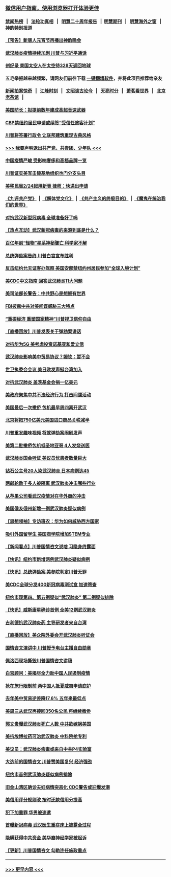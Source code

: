 ### [微信用户指南，使用浏览器打开体验更佳](https://github.com/gfw-breaker/banned-news1/blob/master/indexes/wechat-guide.md?t=0)
#### [禁闻热榜](热点新闻.md?t=0)  &nbsp;&nbsp;|&nbsp;&nbsp; [法轮功真相](https://github.com/gfw-breaker/truth/blob/master/README.md?t=0) &nbsp;&nbsp;|&nbsp;&nbsp; [明慧二十周年报告](https://github.com/gfw-breaker/mh-reports/blob/master/README.md?t=0) &nbsp;&nbsp;|&nbsp;&nbsp;[明慧期刊](https://github.com/gfw-breaker/mh-qikan) &nbsp;&nbsp;|&nbsp;&nbsp; [明慧海外之窗](https://github.com/gfw-breaker/mh-news/blob/master/README.md?t=0) &nbsp;&nbsp;|&nbsp;&nbsp; [神韵特别报道](https://github.com/gfw-breaker/mh-news/blob/master/shenyun.md?t=0)
#### [【预告】新唐人元宵节再播出神韵晚会](../pages/nsc412/n11843192.md?t=02072133) 
#### [武汉肺炎疫情持续加剧 川普与习近平通话](../pages/nsc412/n11851613.md?t=02072133) 
#### [创纪录 美国太空人在太空待328天返回地球](../pages/nsc412/n11851266.md?t=02072133) 
#### 五毛举报越来越频繁，请网友们前往下载 [一键翻墙软件](https://github.com/gfw-breaker/ssr-accounts)，并将此项目推荐给亲友
#### [新闻拍案惊奇](https://github.com/gfw-breaker/banned-news1/blob/master/pages/link4.md) &nbsp;&nbsp;|&nbsp;&nbsp; [江峰时刻](https://github.com/gfw-breaker/banned-news1/blob/master/pages/link4.md) &nbsp;&nbsp;|&nbsp;&nbsp; [文昭谈古论今](https://github.com/gfw-breaker/banned-news1/blob/master/pages/link4.md) &nbsp;&nbsp;|&nbsp;&nbsp; [天亮时分](https://github.com/gfw-breaker/banned-news1/blob/master/pages/link4.md) &nbsp;&nbsp;|&nbsp;&nbsp; [萧茗看世界](https://github.com/gfw-breaker/banned-news1/blob/master/pages/link4.md) &nbsp;&nbsp;|&nbsp;&nbsp; [北京老茶馆](https://github.com/gfw-breaker/banned-news1/blob/master/pages/link4.md) &nbsp;&nbsp;|&nbsp;&nbsp; 
#### [美国防长：拟提前数年建成高超音速武器](../pages/nsc412/n11850959.md?t=02072133) 
#### [CBP禁纽约居民申请或续签“受信任旅客计划”](../pages/nsc412/n11850857.md?t=02072133) 
#### [川普将签署行政令 让联邦建筑重现古典风格](../pages/nsc412/n11850654.md?t=02072133) 
#### [>>> 我要声明退出共产党、共青团、少年队 <<<](https://github.com/begood0513/goodnews/blob/master/quit/letter.md) 
#### [中国疫情严峻 受影响奢侈和高档品牌一览](../pages/nsc412/n11850319.md?t=02072133) 
#### [川普证实美军击毙基地组织也门分支头目](../pages/nsc412/n11850383.md?t=02072133) 
#### [美移民局2/24起用新表 律师：快递出申请](../pages/nsc412/n11848220.md?t=02072133) 
#### [《九评共产党》](https://github.com/begood0513/9ping.md/blob/master/README.md) &nbsp;|&nbsp; [《解体党文化》](../../../../jtdwh.md/blob/master/README.md)  &nbsp;|&nbsp; [《共产主义的终极目的》](../../../../gczydzjmd.md/blob/master/README.md) &nbsp;|&nbsp; [《魔鬼在统治我们的世界》](../../../../mgztzwmdsj.md/blob/master/README.md) 
#### [对抗武汉新型冠病毒 全球准备好了吗](../pages/nsc412/n11850142.md?t=02072133) 
#### [【热点互动】武汉新冠病毒的来源到底是什么？](../pages/nsc412/n11849749.md?t=02072133) 
#### [百亿年前“怪物”星系神秘骤亡 科学家不解](../pages/nsc412/n11849863.md?t=02072133) 
#### [总统弹劾案告终 川普白宫宣布胜利](../pages/nsc412/n11849985.md?t=02072133) 
#### [反击纽约允无证客办驾照  美国安部禁纽约州居民参加“全球入境计划”](../pages/nsc412/n11849828.md?t=02072133) 
#### [美CDC中文指南 回答武汉肺炎11大问题](../pages/nsc412/n11849703.md?t=02072133) 
#### [美司法部长警告：中共野心是想拥有世界](../pages/nsc412/n11849769.md?t=02072133) 
#### [FBI披露中共对美间谍威胁三大特点](../pages/nsc412/n11849700.md?t=02072133) 
#### [“重振经济 重塑国家精神”川普捍卫信仰自由](../pages/nsc412/n11849641.md?t=02072133) 
#### [【直播回放】川普发表关于弹劾案讲话](../pages/nsc412/n11849472.md?t=02072133) 
#### [对抗华为5G 美考虑投资诺基亚和爱立信](../pages/nsc412/n11849510.md?t=02072133) 
#### [武汉肺炎影响美中贸易协议？姆钦：暂不会](../pages/nsc412/n11849497.md?t=02072133) 
#### [世卫执委会会议 美日欧发声挺台湾加入](../pages/nsc412/n11849433.md?t=02072133) 
#### [对抗武汉肺炎 盖茨基金会捐一亿美元](../pages/nsc412/n11848953.md?t=02072133) 
#### [美政府聚焦中共不法经济行为 打击间谍活动](../pages/nsc412/n11849322.md?t=02072133) 
#### [美国最后一次撤侨 包机最早周四离开武汉](../pages/nsc412/n11849395.md?t=02072133) 
#### [北京将把750亿美元美国进口商品关税减半](../pages/nsc412/n11848896.md?t=02072133) 
#### [川普重发趣味视频 将就弹劾案闹剧发声](../pages/nsc412/n11848715.md?t=02072133) 
#### [美第二批撤侨包机抵圣地亚哥 4人发烧送医](../pages/nsc412/n11847923.md?t=02072133) 
#### [武汉肺炎国会听证 美议员忧患者数量巨大](../pages/nsc412/n11844851.md?t=02072133) 
#### [钻石公主号20人染武汉肺炎 日本病例达45](../pages/nsc412/n11847823.md?t=02072133) 
#### [两邮轮数千多人被隔离 武汉肺炎冲击哪些行业](../pages/nsc412/n11847456.md?t=02072133) 
#### [从苹果公司看武汉疫情对在华外商的冲击](../pages/nsc412/n11847586.md?t=02072133) 
#### [美国俄亥俄州新增一例武汉肺炎疑似病例](../pages/nsc412/n11847714.md?t=02072133) 
#### [【思想领袖】专访班农：华为如何威胁西方国家](../pages/nsc412/n11847306.md?t=02072133) 
#### [吸引外国留学生 美国商学院增加STEM专业](../pages/nsc412/n11847417.md?t=02072133) 
#### [【新闻看点】川普国情咨文说啥 习隐身终露面](../pages/nsc412/n11847016.md?t=02072133) 
#### [【快讯】纽约市新增两例武汉肺炎疑似病例](../pages/nsc412/n11847250.md?t=02072133) 
#### [【快讯】总统弹劾案 美参院判定川普无罪](../pages/nsc412/n11847316.md?t=02072133) 
#### [美CDC全球分发400新冠病毒测试盒 加速筛查](../pages/nsc412/n11847260.md?t=02072133) 
#### [纽约市现第四、第五例疑似“武汉肺炎”   第二例疑似排除](../pages/nsc412/n11847332.md?t=02072133) 
#### [【快讯】威斯康星确诊首例 全美12例武汉肺炎](../pages/nsc412/n11847162.md?t=02072133) 
#### [吉利德抗武汉肺炎药 主导研发者来自台湾](../pages/nsc412/n11847064.md?t=02072133) 
#### [【直播回放】美众院外委会开武汉肺炎听证会](../pages/nsc412/n11846727.md?t=02072133) 
#### [国情咨文演讲中 川普授予电台主播自由勋章](../pages/nsc412/n11846815.md?t=02072133) 
#### [佩洛西现场撕毁川普国情咨文讲稿](../pages/nsc412/n11846724.md?t=02072133) 
#### [白宫顾问：美竭尽全力助中国人民遏制疫情](../pages/nsc412/n11846756.md?t=02072133) 
#### [抢在旅行限制前 两中国人抵夏威夷申请庇护](../pages/nsc412/n11846866.md?t=02072133) 
#### [去年美中贸易逆差降17.6% 五年来最低点](../pages/nsc412/n11846755.md?t=02072133) 
#### [美周三从武汉再接回350名公民 将继续撤侨](../pages/nsc412/n11846705.md?t=02072133) 
#### [郭文贵曝武汉肺炎死亡人数 中共欲嫁祸美国](../pages/nsc412/n11846240.md?t=02072133) 
#### [美抗埃博拉药可治武汉肺炎 中科院抢专利](../pages/nsc412/n11846409.md?t=02072133) 
#### [美议员：武汉肺炎病毒或来自中共P4实验室](../pages/nsc412/n11846043.md?t=02072133) 
#### [大选前的国情咨文 川普赞美国复兴 经济强劲](../pages/nsc412/n11845526.md?t=02072133) 
#### [纽约市首例武汉肺炎疑似病例排除](../pages/nsc412/n11844989.md?t=02072133) 
#### [旧金山湾区确诊夫妇病情突恶化 CDC警告或迎爆发潮](../pages/nsc412/n11845730.md?t=02072133) 
#### [美信用评分规则改  按时还款信用分提高](../pages/nsc412/n11845488.md?t=02072133) 
#### [犯下加重罪 华男被速遣](../pages/nsc412/n11845476.md?t=02072133) 
#### [首曝新冠病毒 武汉医生重症床上披露全过程](../pages/nsc412/n11845150.md?t=02072133) 
#### [隐瞒获得中共资金 美华裔神经学家被起诉](../pages/nsc412/n11844879.md?t=02072133) 
#### [【更新】川普国情咨文 勾勒连任施政重点](../pages/nsc412/n11845223.md?t=02072133) 

----
#### [ >>> 更早内容 <<< ](../indexes/nsc412-earlier.md)

